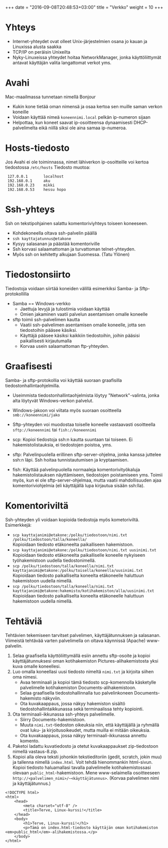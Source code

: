 +++
date = "2016-09-08T20:48:53+03:00"
title = "Verkko"
weight = 10
+++

Yhteys
===============================

* Internet-yhteydet ovat olleet Unix-järjestelmien osana jo kauan ja Linuxissa alusta saakka
* TCP/IP on peräisin Unixeilta
* Nyky-Linuxeissa yhteydet hoitaa NetworkManager, jonka käyttöliittymät antavat käyttäjän valita langattomat verkot yms.




Avahi
===============================

Mac-maailmassa tunnetaan nimellä Bonjour

* Kukin kone tietää oman nimensä ja osaa kertoa sen muille saman verkon koneille
* Voidaan käyttää nimeä `koneennimi.local` pelkän ip-numeron sijaan
* Helpottaa, kun koneet saavat ip-osoitteensa dynaamisesti DHCP-palvelimelta eikä niillä siksi ole aina samaa ip-numeroa.




Hosts-tiedosto
===============================

Jos Avahi ei ole toiminnassa, nimet lähiverkon ip-osoitteille voi kertoa tiedostossa `/etc/hosts`
Tiedosto muotoa:

```
 127.0.0.1       localhost
 192.168.0.1     aku
 192.168.0.23    mikki
 192.168.0.53    hessu hopo
```




Ssh-yhteys
===============================

Ssh on tekstipohjainen salattu komentoriviyhteys toiseen koneeseen.

* Kohdekoneella oltava ssh-palvelin päällä
* `ssh kayttajatunnus@etakone`
* Kysyy salasanan ja päästää komentoriville
* Ssh korvasi salaamattoman ja turvattoman telnet-yhteyden.
* Myös ssh on kehitetty alkujaan Suomessa. (Tatu Ylönen)




Tiedostonsiirto
===============================

Tiedostoja voidaan siirtää koneiden välillä esimerkiksi Samba- ja Sftp-protokollilla

* Samba == Windows-verkko
    * Jaettuja levyjä ja tulostimia voidaan käyttää
    * Omien jakaminen vaatii palvelun asentamisen omalle koneelle
* sftp toimii ssh-palvelimen kautta
    * Vaatii ssh-palvelimen asentamisen omalle koneelle, jotta sen tiedostoihin pääsee käsiksi.
    * Käyttäjä pääsee käsiksi kaikkiin tiedostoihin, joihin pääsisi paikallisesti kirjautumalla
    * Korvaa usein salaamattoman ftp-yhteyden.




Graafisesti
===============================

Samba- ja sftp-protokollia voi käyttää suoraan graafisilla tiedostonhallintaohjelmilla.

* Useimmista tiedostonhallintaohjelmista löytyy "Network"-valinta, jonka alta löytyvät Windows-verkon palvelut.
* Windows-jakoon voi viitata myös suoraan osoitteella `smb://koneennimi/jako`
* Sftp-yhteyden voi muodostaa toiselle koneelle vastaavasti osoitteella `sftp://koneennimi` tai `fish://koneennimi`

* scp: Kopioi tiedostoja ssh:n kautta suuntaan tai toiseen. Ei hakemistolistauksia, ei tiedostojen poistoa, yms.
* sftp: Palvelinpuolella erillinen sftp-server-ohjelma, jonka kanssa juttelee ssh:n läpi.
  Ssh hoitaa tunnistautumisen ja kryptaamisen.
* fish: Käyttää palvelinpuolella normaaleja komentorivityökaluja hakemistolistauksen näyttämiseen,
  tiedostojen poistamiseen yms. Toimii myös, kun ei ole sftp-server-ohjelmaa, mutta vaatii mahdollisuuden
  ajaa komentoriviohjelmia (eli käyttäjällä lupa kirjautua sisään ssh:lla).




Komentoriviltä
===============================

Ssh-yhteyden yli voidaan kopioida tiedostoja myös kometoriviltä. Esimerkkejä:

* `scp kayttajanimi@etakone:/polku/tiedostoon/nimi.txt /polku/tiedostoon/talla/koneella/` <br>
   Kopioidaan tiedosto etäkoneelta paikalliseen hakemistoon.
* `scp kayttajanimi@etakone:/polku/tiedostoon/nimi.txt uusinimi.txt` <br>
   Kopioidaan tiedosto etäkoneelta paikalliselle koneelle nykyiseen työhakemistoon uudella tiedostonimellä.
* `scp /polku/tiedostoon/talla/koneella/nimi.txt kayttajanimi@etakone:/polku/toisella/koneella/uusinimi.txt` <br>
   Kopioidaan tiedosto paikalliselta koneelta etäkoneelle haluttuun hakemistoon uudella nimellä.
* `scp /polku/tiedostoon/talla/koneella/nimi.txt kayttajanimi@etakone:hakemisto/kotihakemiston/alla/uusinimi.txt` <br>
   Kopioidaan tiedosto paikalliselta koneelta etäkoneelle haluttuun hakemistoon uudella nimellä.



Tehtäviä
===============================

Tehtävien tekemiseen tarvitset palvelimen, käyttäjätunnuksen ja salasanan. Viimeistä tehtävää varten
palvelimella on oltava käynnissä (Apache) www-palvelin.

1. Selaa graafisella käyttöliittymällä esiin annettu sftp-osoite ja kopioi käyttäjätunnuksesi
   oman kotihakemiston Pictures-alihakemistosta yksi kuva omalle koneellesi.
2. Luo omalla koneellasi uusi tiedosto nimeltä `nimi.txt` ja kirjoita siihen oma nimesi.
    * Avaa terminaali ja kopioi tämä tiedosto scp-komennolla käsketylle palvelimelle kotihakemiston
      Documents-alihakemistoon.
    * Selaa graafisella tiedostohallinnalla tuo palvelinkoneen Documents-hakemisto näkyviin.
    * Ota kuvakaappaus, jossa näkyy hakemiston sisältö tiedostohallintaikkunassa sekä terminaalissa tehty kopiointi.
3. Ota terminaali-ikkunassa ssh-yhteys palvelimelle.
    * Siirry Documents-hakemistoon.
    * Muuta `nimi.txt`-tiedoston oikeuksia niin, että käyttäjällä ja ryhmällä ovat luku- ja kirjoitusoikeudet,
      mutta muilla ei mitään oikeuksia.
    * Ota kuvakaappaus, jossa näkyy terminaali-ikkunassa annettu komento.
4. Paketoi ladattu kuvatiedosto ja otetut kuvakaappaukset zip-tiedostoon nimellä vastaus-8.zip.
5. Kopioi alla oleva teksti johonkin tekstieditoriin (gedit, scratch, jokin muu) ja tallenna nimellä `index.html`.
   Voit tehdä hienommankin html-sivun. Kopioi tiedosto haluamallasi tavalla palvelimelle kotihakemistossasi olevaan
   `public_html`-hakemistoon. Mene www-selaimella osoitteeseen `http://<palvelimen_nimi>/~<käyttäjätunnus>`.
   (Korvaa palvelimen nimi ja käyttäjätunnus.)

```
<!DOCTYPE html>
<html>
    <head>
        <meta charset="utf-8" />
        <title>Terve, Linux-kurssi!</title>
    </head>
    <body>
        <h1>Terve, Linux-kurssi!</h1>
        <p>Tämä on index.html-tiedosto käyttäjän oman kotihakemiston
<em>public_html</em>-alihakemistossa.</p>
    </body>
</html>
```
